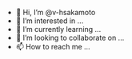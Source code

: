 - 👋 Hi, I’m @v-hsakamoto
- 👀 I’m interested in ...
- 🌱 I’m currently learning ...
- 💞️ I’m looking to collaborate on ...
- 📫 How to reach me ...

<!---
v-hsakamoto/v-hsakamoto is a ✨ special ✨ repository because its `README.md` (this file) appears on your GitHub profile.
You can click the Preview link to take a look at your changes.
--->

